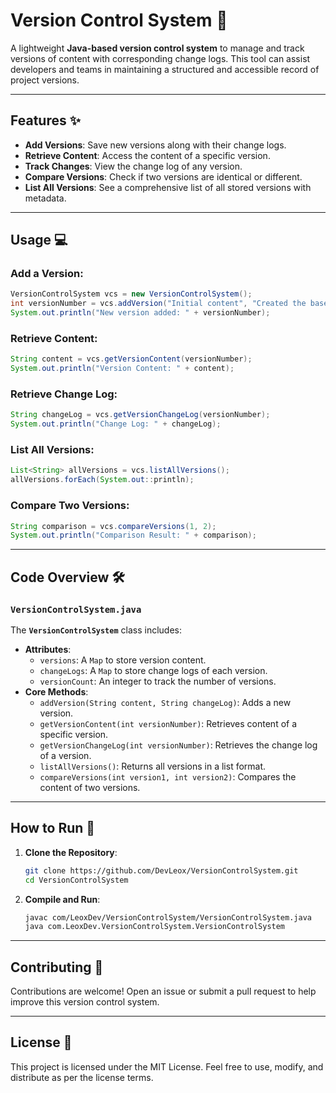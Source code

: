 # Version Control System 📜

A lightweight **Java-based version control system** to manage and track versions of content with corresponding change logs. This tool can assist developers and teams in maintaining a structured and accessible record of project versions.

---

## Features ✨

- **Add Versions**: Save new versions along with their change logs.
- **Retrieve Content**: Access the content of a specific version.
- **Track Changes**: View the change log of any version.
- **Compare Versions**: Check if two versions are identical or different.
- **List All Versions**: See a comprehensive list of all stored versions with metadata.

---

## Usage 💻

### Add a Version:
```java
VersionControlSystem vcs = new VersionControlSystem();
int versionNumber = vcs.addVersion("Initial content", "Created the base version.");
System.out.println("New version added: " + versionNumber);
```

### Retrieve Content:
```java
String content = vcs.getVersionContent(versionNumber);
System.out.println("Version Content: " + content);
```

### Retrieve Change Log:
```java
String changeLog = vcs.getVersionChangeLog(versionNumber);
System.out.println("Change Log: " + changeLog);
```

### List All Versions:
```java
List<String> allVersions = vcs.listAllVersions();
allVersions.forEach(System.out::println);
```

### Compare Two Versions:
```java
String comparison = vcs.compareVersions(1, 2);
System.out.println("Comparison Result: " + comparison);
```

---

## Code Overview 🛠️

### `VersionControlSystem.java`

The **`VersionControlSystem`** class includes:
- **Attributes**:
  - `versions`: A `Map` to store version content.
  - `changeLogs`: A `Map` to store change logs of each version.
  - `versionCount`: An integer to track the number of versions.
- **Core Methods**:
  - `addVersion(String content, String changeLog)`: Adds a new version.
  - `getVersionContent(int versionNumber)`: Retrieves content of a specific version.
  - `getVersionChangeLog(int versionNumber)`: Retrieves the change log of a version.
  - `listAllVersions()`: Returns all versions in a list format.
  - `compareVersions(int version1, int version2)`: Compares the content of two versions.

---

## How to Run 🚀

1. **Clone the Repository**:
   ```bash
   git clone https://github.com/DevLeox/VersionControlSystem.git
   cd VersionControlSystem
   ```

2. **Compile and Run**:
   ```bash
   javac com/LeoxDev/VersionControlSystem/VersionControlSystem.java
   java com.LeoxDev.VersionControlSystem.VersionControlSystem
   ```

---

## Contributing 🤝

Contributions are welcome! Open an issue or submit a pull request to help improve this version control system.

---

## License 📜

This project is licensed under the MIT License. Feel free to use, modify, and distribute as per the license terms.
